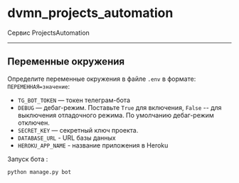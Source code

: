 # dvmn_projects_automation
Сервис ProjectsAutomation

___________________
## Переменные окружения
Определите переменные окружения в файле `.env` в формате: `ПЕРЕМЕННАЯ=значение`:
- `TG_BOT_TOKEN` — токен телеграм-бота
- `DEBUG` — дебаг-режим. Поставьте `True` для включения, `False` -- для 
выключения отладочного режима. По умолчанию дебаг-режим отключен.
- `SECRET_KEY` — секретный ключ проекта.
- `DATABASE_URL` - URL базы данных
- `HEROKU_APP_NAME` - название приложения в Heroku

Запуск бота : 
```commandline
python manage.py bot
```